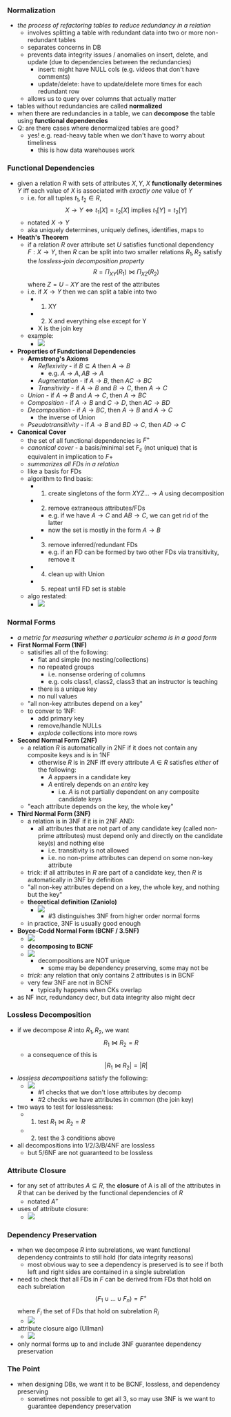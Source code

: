 ### Normalization
- *the process of refactoring tables to reduce redundancy in a relation*
  - involves splitting a table with redundant data into two or more non-redundant tables
  - separates concerns in DB
  - prevents data integrity issues / anomalies on insert, delete, and update (due to dependencies between the redundancies)
    - insert: might have NULL cols (e.g. videos that don't have comments)
    - update/delete: have to update/delete more times for each redundant row
  - allows us to query over columns that actually matter
- tables without redundancies are called **normalized**
- when there are redundancies in a table, we can **decompose** the table using **functional dependencies**
- Q: are there cases where denormalized tables are good?
  - yes! e.g. read-heavy table when we don't have to worry about timeliness
    - this is how data warehouses work

### Functional Dependencies
- given a relation $R$ with sets of attributes $X,Y$, $X$ **functionally determines** $Y$ iff each value of $X$ is associated with *exactly one* value of $Y$
  - i.e. for all tuples $t_1,t_2\in R$, $$X\to Y\iff t_1[X]=t_2[X]\text{ implies } t_1[Y]=t_2[Y]$$
  - notated $X\to Y$
  - aka uniquely determines, uniquely defines, identifies, maps to
- **Heath's Theorem**
  - if a relation $R$ over attribute set $U$ satisfies functional dependency $F:X\to Y$, then $R$ can be split into two smaller relations $R_1,R_2$ satisfy the *lossless-join decomposition property* $$R=\Pi_{XY}(R_1)\bowtie \Pi_{XZ}(R_2)$$ where $Z=U-XY$ are the rest of the attributes
  - i.e. if $X\to Y$ then we can split a table into two
    - 1. XY
    - 2. X and everything else except for Y
    - X is the join key
  - example:
    - ![](assets/2024-02-05-16-07-19.png)
- **Properties of Fundctional Dependencies**
  - **Armstrong's Axioms**
    - *Reflexivity* - if $B\subseteq A$ then $A\to B$
      - e.g. $A\to A, AB\to A$
    - *Augmentation* - if $A\to B$, then $AC\to BC$
    - *Transitivity* - if $A\to B$ and $B\to C$, then $A\to C$
  - *Union* - if $A\to B$ and $A\to C$, then $A\to BC$
  - *Composition* - if $A\to B$ and $C\to D$, then $AC\to BD$
  - *Decomposition* - if $A\to BC$, then $A\to B$ and $A\to C$
    - the inverse of Union
  - *Pseudotransitivity* - if $A\to B$ and $BD\to C$, then $AD\to C$
- **Canonical Cover**
  - the set of all functional dependencies is $F^+$
  - *canonical cover* - a basis/minimal set $F_c$ (not unique) that is equivalent in implication to $F+$
  - *summarizes all FDs in a relation*
  - like a basis for FDs
  - algorithm to find basis:
    - 1. create singletons of the form $XYZ...\to A$ using decomposition
    - 2. remove extraneous attributes/FDs
      - e.g. if we have $A\to C$ and $AB\to C$, we can get rid of the latter
      - now the set is mostly in the form $A\to B$
    - 3. remove inferred/redundant FDs
      - e.g. if an FD can be formed by two other FDs via transitivity, remove it
    - 4. clean up with Union
    - 5. repeat until FD set is stable
  - algo restated:
    - ![](assets/2024-02-05-16-40-31.png)

### Normal Forms
- *a metric  for measuring whether a particular schema is in a good form*
- **First Normal Form (1NF)**
  - satisifies all of the following:
    - flat and simple (no nesting/collections)
    - no repeated groups
      - i.e. nonsense ordering of columns
      - e.g. cols class1, class2, class3 that an instructor is teaching
    - there is a unique key
    - no null values
  - "all non-key attributes depend on a key"
  - to conver to 1NF:
    - add primary key
    - remove/handle NULLs
    - *explode* collections into more rows
- **Second Normal Form (2NF)**
  - a relation $R$ is automatically in 2NF if it does not contain any composite keys and is in 1NF
    - otherwise $R$ is in 2NF iff every attribute $A\in R$ satisfies *either* of the following:
      - $A$ appaers in a candidate key
      - $A$ entirely depends on an *entire* key
        - i.e. $A$ is not partially dependent on any composite candidate keys
  - "each attribute depends on the key, the whole key"
- **Third Normal Form (3NF)**
  - a relation is in 3NF if it is in 2NF AND:
    - all attributes that are not part of any candidate key (called non-prime attributes) must depend only and directly on the candidate key(s) and nothing else
      - i.e. transitivity is not allowed
      - i.e. no non-prime attributes can depend on some non-key attribute
  - trick: if all attributes in $R$ are part of a candidate key, then $R$ is automatically in 3NF by definition
  - "all non-key attributes depend on a key, the whole key, and nothing but the key"
  - **theoretical definition (Zaniolo)**
    - ![](assets/2024-02-05-17-18-09.png)
      - #3 distinguishes 3NF from higher order normal forms
  - in practice, 3NF is usually good enough
- **Boyce-Codd Normal Form (BCNF / 3.5NF)**
  - ![](assets/2024-02-24-16-44-02.png)
  - **decomposing to BCNF**
  - ![](assets/2024-02-24-16-58-06.png)
    - decompositions are NOT unique
      - some may be dependency preserving, some may not be
  - *trick:* any relation that only contains 2 attributes is in BCNF
  - very few 3NF are not in BCNF
    - typically happens when CKs overlap
- as NF incr, redundancy decr, but data integrity also might decr

### Lossless Decomposition
- if we decompose $R$ into $R_1,R_2$, we want $$R_1\bowtie R_2=R$$
  - a consequence of this is $$|R_1\bowtie R_2|=|R|$$
- *lossless decompositions* satisfy the following:
  - ![](assets/2024-02-05-17-30-02.png)
    - #1 checks that we don't lose attributes by decomp
    - #2 checks we have attributes in common (the join key)
- two ways to test for losslessness:
  - 1. test $R_1\bowtie R_2=R$
  - 2. test the 3 conditions above
- all decompositions into 1/2/3/B/4NF are lossless
  - but 5/6NF are not guaranteed to be lossless

### Attribute Closure
- for any set of attributes $A\subseteq R$, the **closure** of A is all of the attributes in $R$ that can be derived by the functional dependencies of $R$
  - notated $A^+$
- uses of attribute closure:
  - ![](assets/2024-02-05-17-48-19.png)

### Dependency Preservation
- when we decompose $R$ into subrelations, we want functional dependency contraints to still hold (for data integrity reasons)
  - most obvious way to see a dependency is preserved is to see if both left and right sides are contained in a single subrelation
- need to check that all FDs in $F$ can be derived from FDs that hold on each subrelation $$(F_1\cup\dots\cup F_n)=F^+$$ where $F_i$ the set of FDs that hold on subrelation $R_i$
  - ![](assets/2024-02-24-16-34-10.png)
- attribute closure algo (Ullman)
  - ![](assets/2024-02-24-16-39-08.png)
- only normal forms up to and include 3NF guarantee dependency preservation

### The Point
- when designing DBs, we want it to be BCNF, lossless, and dependency preserving
  - sometimes not possible to get all 3, so may use 3NF is we want to guarantee dependency preservation